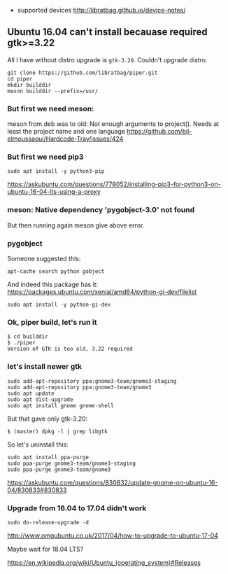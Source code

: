 - supported devices http://libratbag.github.io/device-notes/

## Ubuntu 16.04 can't install becauase required gtk>=3.22

All I have without distro upgrade is `gtk-3.20`. Couldn't upgrade distro.

```
git clone https://github.com/libratbag/piper.git
cd piper
mkdir builddir
meson builddir --prefix=/usr/
```

### But first we need meson:

meson from deb was to old: Not enough arguments to project(). Needs at least the project name and one language https://github.com/bil-elmoussaoui/Hardcode-Tray/issues/424

### But first we need pip3


```
sudo apt install -y python3-pip
```

https://askubuntu.com/questions/778052/installing-pip3-for-python3-on-ubuntu-16-04-lts-using-a-proxy

### meson: Native dependency 'pygobject-3.0' not found

But then running again meson give above error.

### pygobject

Someone suggested this:

`apt-cache search python gobject`

And indeed this package has it: https://packages.ubuntu.com/xenial/amd64/python-gi-dev/filelist

`sudo apt install -y python-gi-dev`

### Ok, piper build, let's run it

```
$ cd builddir
$ ./piper
Version of GTK is too old, 3.22 required
```

### let's install newer gtk

```
sudo add-apt-repository ppa:gnome3-team/gnome3-staging
sudo add-apt-repository ppa:gnome3-team/gnome3
sudo apt update
sudo apt dist-upgrade
sudo apt install gnome gnome-shell
```

But that gave only gtk-3.20:

```
$ (master) dpkg -l | grep libgtk
```

So let's uninstall this:

```
sudo apt install ppa-purge
sudo ppa-purge gnome3-team/gnome3-staging
sudo ppa-purge gnome3-team/gnome3
```

https://askubuntu.com/questions/830832/update-gnome-on-ubuntu-16-04/830833#830833

### Upgrade from 16.04 to 17.04 didn't work

`sudo do-release-upgrade -d`

http://www.omgubuntu.co.uk/2017/04/how-to-upgrade-to-ubuntu-17-04

Maybe wait for 18.04 LTS?

https://en.wikipedia.org/wiki/Ubuntu_(operating_system)#Releases
